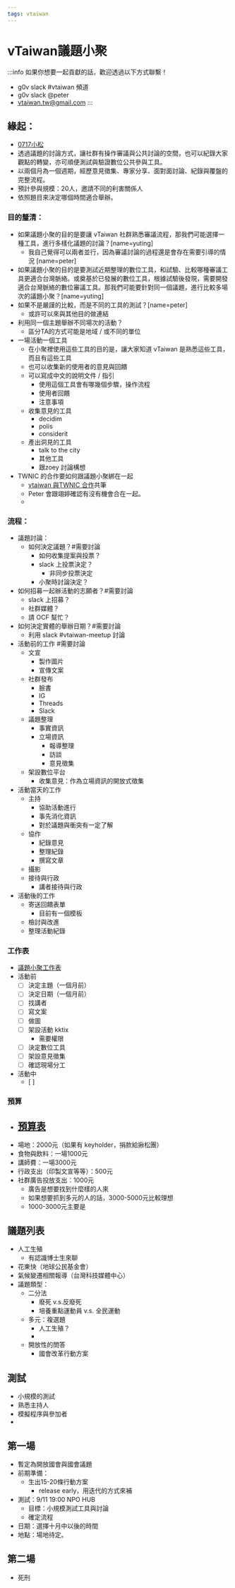 ```yaml
---
tags: vtaiwan 
---
```

# vTaiwan議題小聚
:::info
如果你想要一起貢獻的話，歡迎透過以下方式聯繫！
- g0v slack #vtaiwan 頻道
- g0v slack @peter
- vtaiwan.tw@gmail.com
:::
## 緣起：
- [0717小松](/W1B9c6zkQvWgEVwfySsgfw)
- 透過議題的討論方式，讓社群有操作審議與公共討論的空間，也可以紀錄大家觀點的轉變，亦可順便測試與驗證數位公共參與工具。
- 以兩個月為一個週期，經歷意見徵集、專家分享、面對面討論、紀錄與覆盤的完整流程。
- 預計參與規模：20人，邀請不同的利害關係人
- 依照題目來決定哪個時間適合舉辦。


### 目的釐清：
- 如果議題小聚的目的是要讓 vTaiwan 社群熟悉審議流程，那我們可能選擇一種工具，進行多樣化議題的討論？[name=yuting]
    - 我自己覺得可以兩者並行，因為審議討論的過程還是會存在需要引導的情況 [name=peter]
- 如果議題小聚的目的是要測試近期整理的數位工具，和試驗、比較哪種審議工具更適合台灣脈絡。或奠基於已發展的數位工具，根據試驗後發現，需要開發適合台灣脈絡的數位審議工具。那我們可能要針對同一個議題，進行比較多場次的議題小聚？[name=yuting]
- 如果不是嚴謹的比較，而是不同的工具的測試？[name=peter]
    - 或許可以來與其他目的做連結
- 利用同一個主題舉辦不同場次的活動？
    - 區分TA的方式可能是地域 / 或不同的單位
- 一場活動一個工具
    - 在小聚裡使用這些工具的目的是，讓大家知道 vTaiwan 是熟悉這些工具，而且有這些工具
    - 也可以收集新的使用者的意見與回饋
    - 可以寫成中文的說明文件 / 指引
        - 使用這個工具會有哪幾個步驟，操作流程
        - 使用者回饋
        - 注意事項
    - 收集意見的工具
        - decidim 
        - polis 
        - considerit
    - 產出洞見的工具
        - talk to the city
        - 其他工具
        - 跟zoey 討論構想
- TWNIC 的合作要如何跟議題小聚綁在一起
    - [vtaiwan 與TWNIC 合作](/@vTaiwan/ByAPNqIh0)共筆
    - Peter 會跟翊婷確認有沒有機會合在一起。
    - 
### 流程：
- 議題討論：
    - 如何決定議題？#需要討論
        - 如何收集提案與投票？
        - slack 上投票決定？
            - 非同步投票決定
        - 小聚時討論決定？
- 如何招募一起辦活動的志願者？#需要討論
    - slack 上招募？
    - 社群媒體？
    - 請 OCF 幫忙？
- 如何決定實體的舉辦日期？#需要討論
    - 利用 slack #vtaiwan-meetup 討論
- 活動前的工作 #需要討論
    - 文宣
        - 製作圖片
        - 宣傳文案
    - 社群發布
        - 臉書
        - IG 
        - Threads 
        - Slack 
    - 議題整理
        - 事實資訊
        - 立場資訊
            - 報導整理
            - 訪談
            - 意見徵集
    - 架設數位平台
        - 收集意見：作為立場資訊的開放式徵集
- 活動當天的工作
    - 主持
        - 協助活動進行
        - 事先消化資訊
        - 對於議題與衝突有一定了解
    - 協作
        - 紀錄意見
        - 整理紀錄
        - 撰寫文章
    - 攝影
    - 接待與行政
        - 講者接待與行政
- 活動後的工作
    - 寄送回饋表單
        - 目前有一個模板
    - 檢討與改進
    - 整理活動紀錄


### 工作表
- [議題小聚工作表](https://docs.google.com/spreadsheets/d/1X0QltpUGb5UiP8lM6uiDiqEJFi8TORqiAZhEKuRaX9A/edit?usp=sharing)
- 活動前
    - [ ] 決定主題（一個月前）
    - [ ] 決定日期（一個月前）
    - [ ] 找講者
    - [ ] 寫文案
    - [ ] 做圖
    - [ ] 架設活動 kktix
        - 需要權限
    - [ ] 決定數位工具
    - [ ] 架設意見徵集
    - [ ] 確認現場分工
- 活動中
    - [ ] 

### 預算
- [預算表](https://docs.google.com/document/d/1MZ4K03VxDjnkByUQ48uQorVDbGS0lU2EYPQ_zsFu81I/edit?usp=sharing)
    - 
- 場地：2000元（如果有 keyholder，捐款給揪松團） 
- 食物與飲料：一場1000元
- 講師費：一場3000元
- 行政支出（印製文宣等等）：500元
- 社群廣告投放支出：1000元
    - 廣告是想要找到什麼樣的人來
    - 如果想要抓到多元的人的話，3000-5000元比較理想
    - 1000-3000元主要是

## 

## 議題列表
- 人工生殖
    - 有認識博士生來聊
- 花東快（地球公民基金會）
- 氣候變遷相關報導（台灣科技媒體中心）
- 議題類型：
    - 二分法
        - 廢死 v.s.反廢死
        - 培養重點運動員 v.s. 全民運動
    - 多元：複選題
        - 人工生殖？
        - 
    - 開放性的問答
        - 國會改革行動方案
## 測試
- 小規模的測試
- 熟悉主持人
- 模擬程序與參加者
- 

## 第一場
- 暫定為開放國會與國會議題
- 前期準備：
    - 生出15-20條行動方案
        - release early，用迭代的方式來補
- 測試：9/11 19:00 NPO HUB
    - 目標：小規模測試工具與討論
    - 確定流程
- 日期：選擇十月中以後的時間
- 地點：場地待定。

## 第二場
- 死刑
